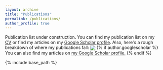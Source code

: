 ```yaml
---
layout: archive
title: "Publications"
permalink: /publications/
author_profile: true
---
```

Publication list under construction. You can find my publication list on my [CV](https://lagarcia.us/files/LuisGarcia_CV.pdf) or find my articles on my [Google Scholar profile](https://scholar.google.com/citations?user=68ij6U4AAAAJ&hl=en&oi=sra). Also, here's a rough breakdown of where my publications fall:
<img align="center" src="http://www.lagarcia.us/images/research-overview-pubs.PNG">
{% if author.googlescholar %}
  You can also find my articles on <u><a href="{{author.googlescholar}}">my Google Scholar profile</a>.</u>
{% endif %}

{% include base_path %}

